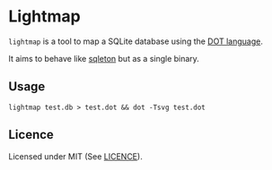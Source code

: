 # Lightmap

`lightmap` is a tool to map a SQLite database using the [DOT language].

It aims to behave like [sqleton] but as a single binary.


## Usage

```
lightmap test.db > test.dot && dot -Tsvg test.dot
```


## Licence

Licensed under MIT (See [LICENCE](./LICENCE)).

[DOT language]: https://www.graphviz.org/doc/info/lang.html
[sqleton]: https://github.com/inukshuk/sqleton
